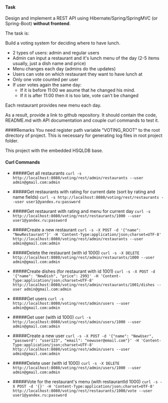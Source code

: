 #### Task

Design and implement a REST API using Hibernate/Spring/SpringMVC (or Spring-Boot) **without frontend**.

The task is:

Build a voting system for deciding where to have lunch.

 * 2 types of users: admin and regular users
 * Admin can input a restaurant and it's lunch menu of the day (2-5 items usually, just a dish name and price)
 * Menu changes each day (admins do the updates)
 * Users can vote on which restaurant they want to have lunch at
 * Only one vote counted per user
 * If user votes again the same day:
    - If it is before 11:00 we asume that he changed his mind.
    - If it is after 11:00 then it is too late, vote can't be changed

Each restaurant provides new menu each day.

As a result, provide a link to github repository. It should contain the code, README.md with API documentation and couple curl commands to test it.


####Remarks
You need register path variable "VOTING_ROOT" to the root directory of project.
This is necessary for generating log files in root project folder.

This project with the embedded HSQLDB base.

#### Curl Commands

* #####Get all restaurants
`curl -s http://localhost:8080/voting/rest/admin/restaurants --user admin@gmail.com:admin`

* #####Get restaurants with rating for current date (sort by rating and name fields)
`curl -s http://localhost:8080/voting/rest/restaurants --user user1@yandex.ru:password`

* #####Get restaurant with rating and menu for current day
`curl -s http://localhost:8080/voting/rest/restaurants/1000 --user user1@yandex.ru:password`

* #####Create a new restaurant
`curl -s -X POST -d '{"name": "NewRestaurant"}' -H 'Content-Type:application/json;charset=UTF-8' http://localhost:8080/voting/rest/admin/restaurants --user admin@gmail.com:admin`

* #####Delete the restaurant (with id 1000)
`curl -s -X DELETE http://localhost:8080/voting/rest/admin/restaurants/1000 --user admin@gmail.com:admin`
 
* #####Create dishes (for restaurant with id 1001)
`curl -s -X POST -d '{"name": "NewDish", "price": 299}' -H 'Content-Type:application/json;charset=UTF-8' http://localhost:8080/voting/rest/admin/restaurants/1001/dishes --user admin@gmail.com:admin`
  
* #####Get users
`curl -s http://localhost:8080/voting/rest/admin/users --user admin@gmail.com:admin`
  
* #####Get user (with id 1000)
`curl -s http://localhost:8080/voting/rest/admin/users/1000 --user admin@gmail.com:admin`
   
* #####Create a new user
`curl -s -X POST -d '{"name": "NewUser", "password": "user123", "email": "newuser@email.com"}' -H 'Content-Type:application/json;charset=UTF-8' http://localhost:8080/voting/rest/admin/users --user admin@gmail.com:admin`

* #####Delete user (with id 1000)
`curl -s -X DELETE http://localhost:8080/voting/rest/admin/users/1000 --user admin@gmail.com:admin`

* #####Vote for the restaurant's menu (with restaurantId 1000)
`curl -s -X POST -d '{}' -H 'Content-Type:application/json;charset=UTF-8' http://localhost:8080/voting/rest/restaurants/1000/vote --user user1@yandex.ru:password`